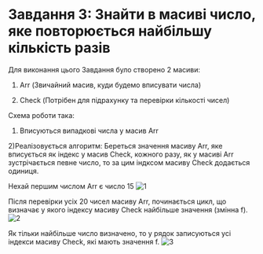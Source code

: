 # Завдання 3: Знайти в масиві число, яке повторюється найбільшу кількість разів

Для виконання цього Завдання було створено 2 масиви:

1) Arr (Звичайний масив, куди будемо вписувати числа)

2) Check (Потрібен для підрахунку та перевірки кількості чисел)

Схема роботи така:
1) Вписуються випадкові числа у масив Arr

2)Реалізовується алгоритм: Береться значення масиву Arr, яке вписується як індекс у масив Check, кожного разу, як у масиві Arr зустрічається певне число, то за цим індксом масиву Check додається одиниця.


Нехай першим числом Arr є число 15
![1](https://user-images.githubusercontent.com/92012282/153719214-3150728d-b864-48c3-b7b2-adb0684dbda7.png)

Після перевірки усіх 20 чисел масиву Arr, починається цикл, що визначає у якого індексу масиву Check найбільше значення (змінна f).
![2](https://user-images.githubusercontent.com/92012282/153719225-41ef0d05-985f-4c43-8988-358ca78742ec.png)

Як тільки найбільше число визначено, то у рядок записуються усі індекси масиву Check, які мають значення f.
![3](https://user-images.githubusercontent.com/92012282/153719233-1f192465-d125-4336-9f58-86336fcd7a0c.png)

